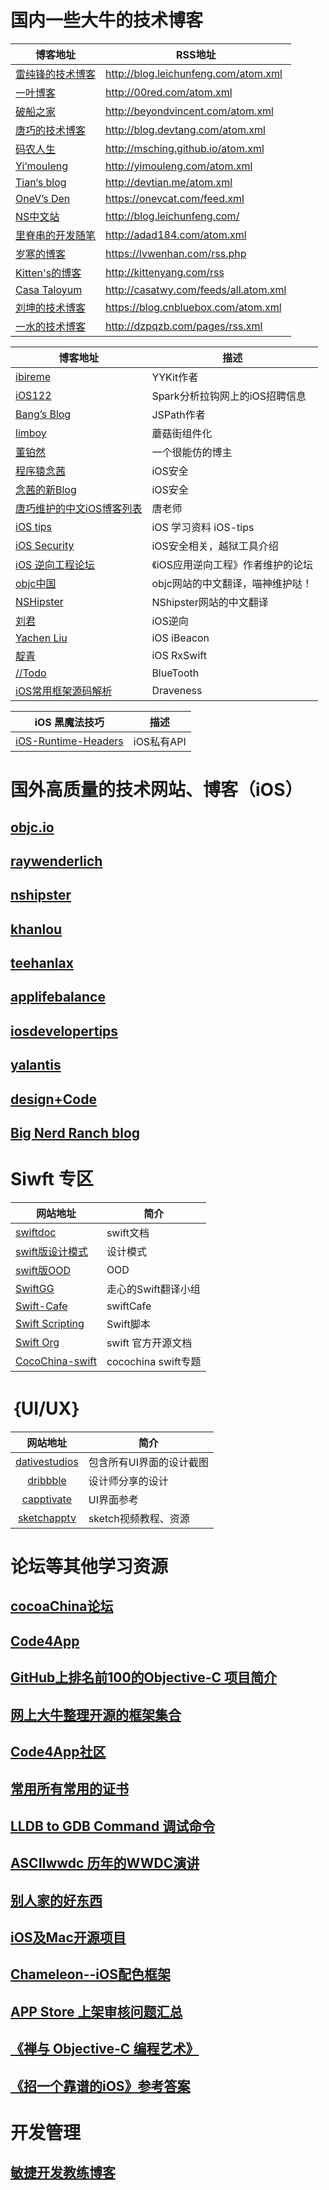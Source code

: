 # 国内一些大牛的技术博客

博客地址 | RSS地址
-------- | ---------
[雷纯锋的技术博客](http://blog.leichunfeng.com/ ) | <http://blog.leichunfeng.com/atom.xml> | ddd
[一叶博客](http://00red.com  "--Swift") | <http://00red.com/atom.xml>
[破船之家](http://beyondvincent.com/) | <http://beyondvincent.com/atom.xml>
[唐巧的技术博客](http://blog.devtang.com/ "iOS") | <http://blog.devtang.com/atom.xml>
[码农人生](http://msching.github.io/  "--iOS音频播放") | <http://msching.github.io/atom.xml>
[Yi‘mouleng](http://yimouleng.com/tag/ios/ "--iOS 动画") | <http://yimouleng.com/atom.xml>
[Tian‘s blog](http://devtian.me/) | <http://devtian.me/atom.xml>
[OneV’s Den](http://onevcat.com/ "--喵神") | <https://onevcat.com/feed.xml>
[NS中文站](http://nshipster.cn/) | <http://blog.leichunfeng.com/>
[里脊串的开发随笔](http://adad184.com/ "--iOS 界面布局") | <http://adad184.com/atom.xml>
[岁寒的博客](http://lvwenhan.com/sort/ios "-- iOS Auto Layout") | <https://lvwenhan.com/rss.php>
[Kitten's的博客](http://kittenyang.com/#blog "-- iOS同龄人") | <http://kittenyang.com/rss>
[Casa Taloyum](http://casatwy.com/ "--iOS应用架构篇") | <http://casatwy.com/feeds/all.atom.xml>
[刘坤的技术博客](http://blog.cnbluebox.com/ "--") | <https://blog.cnbluebox.com/atom.xml>
[一水的技术博客](http://dzpqzb.com/index.html) | <http://dzpqzb.com/pages/rss.xml>

博客地址 | 描述
-------- | -------
[ibireme](http://blog.ibireme.com/) | YYKit作者
[iOS122](http://www.ios122.com/) | Spark分析拉钩网上的iOS招聘信息
[Bang’s Blog](http://blog.cnbang.net/  "--JSPath") | JSPath作者
[limboy](http://limboy.me/) | 蘑菇街组件化
[董铂然](http://www.cnblogs.com/dsxniubility/ "") | 一个很能仿的博主
[程序猿念茜](http://blog.csdn.net/yiyaaixuexi/article/list/1  "iOS安全相关") | iOS安全
[念茜的新Blog](http://nianxi.net/  "－－念茜的新Blog") | iOS安全
[唐巧维护的中文iOS博客列表](https://github.com/tangqiaoboy/iOSBlogCN) | 唐老师
[iOS tips](https://github.com/Aufree/trip-to-iOS) |  iOS 学习资料 iOS-tips
[iOS Security](http://security.ios-wiki.com/) | iOS安全相关，越狱工具介绍
[iOS 逆向工程论坛](http://bbs.iosre.com/) | 《iOS应用逆向工程》作者维护的论坛
[objc中国](https://www.objccn.io/) | objc网站的中文翻译，喵神维护哒！
[NSHipster](http://nshipster.cn/) | NShipster网站的中文翻译
[刘君](http://blog.imjun.net/) | iOS逆向
[Yachen Liu](http://yach.me/) | iOS iBeacon
[靛青](http://blog.dianqk.org/) | iOS RxSwift
[//Todo](http://www.brighttj.com/) | BlueTooth
[iOS常用框架源码解析](https://github.com/draveness/iOS-Source-Code-Analyze) | Draveness

iOS 黑魔法技巧 | 描述
--------- | ---------
[iOS-Runtime-Headers](https://github.com/nst/iOS-Runtime-Headers) | iOS私有API

# 国外高质量的技术网站、博客（iOS）
## [objc.io](http://objc.io)
## [raywenderlich](http://www.raywenderlich.com/category/ios)
## [nshipster](http://nshipster.com/)
## [khanlou](http://khanlou.com/)
## [teehanlax](http://www.teehanlax.com/blog/)
## [applifebalance](http://applifebalance.com/blog/)
## [iosdevelopertips](http://iosdevelopertips.com/)
## [yalantis](https://yalantis.com/blog/)
## [design+Code](https://designcode.io/)
## [Big Nerd Ranch blog](https://www.bignerdranch.com/blog/)

# Siwft 专区
网站地址 | 简介
-------- | -------
[swiftdoc](http://swiftdoc.org/) | swift文档
[swift版设计模式](https://github.com/ochococo/Design-Patterns-In-Swift) | 设计模式
[swift版OOD](https://github.com/ochococo/OOD-Principles-In-Swift) | OOD
[SwiftGG](http://swift.gg/) | 走心的Swift翻译小组
[Swift-Cafe](http://www.swiftcafe.io/) | swiftCafe
[Swift Scripting](http://swift-lang.org/main/) | Swift脚本
[Swift Org](https://swift.org/) | swift 官方开源文档
[CocoChina-swift](http://www.cocoachina.com/special/swift/) | cocochina swift专题

# ｛UI/UX｝
 网站地址 | 简介 
|:-------: | -------|
[dativestudios](http://dativestudios.com/) | 包含所有UI界面的设计截图
[dribbble](https://dribbble.com/) | 设计师分享的设计
[capptivate](http://capptivate.co/) | UI界面参考
[sketchapptv](http://sketchapp.tv/) | sketch视频教程、资源


# 论坛等其他学习资源
## [cocoaChina论坛](http://www.cocoachina.com/ios/)
## [Code4App](http://code4app.com/)
## [GitHub上排名前100的Objective-C 项目简介](https://github.com/trending?l=objective-c&since=monthly)
## [网上大牛整理开源的框架集合](http://github.ibireme.com/github/list/ios/#)
## [Code4App社区](http://code4app.com/)
## [常用所有常用的证书](http://blog.csdn.net/holydancer/article/details/9219333)
## [LLDB to GDB Command 调试命令](http://lldb.llvm.org/lldb-gdb.html)
## [ASCIIwwdc  历年的WWDC演讲](http://asciiwwdc.com/)
## [别人家的好东西](https://github.com/Tim9Liu9/TimLiu-iOS)
## [iOS及Mac开源项目](http://www.code123.cc/1776.html)
## [Chameleon--iOS配色框架](https://github.com/ViccAlexander/Chameleon)
## [APP Store 上架审核问题汇总](https://github.com/wg689/Solve-App-Store-Review-Problem)
## [《禅与 Objective-C 编程艺术》](https://www.gitbook.com/book/yourtion/objc-zen-book-cn/details)
## [《招一个靠谱的iOS》参考答案](https://github.com/ChenYilong/iOSInterviewQuestions)

# 开发管理
## [敏捷开发教练博客](http://bobjiang.com/)

